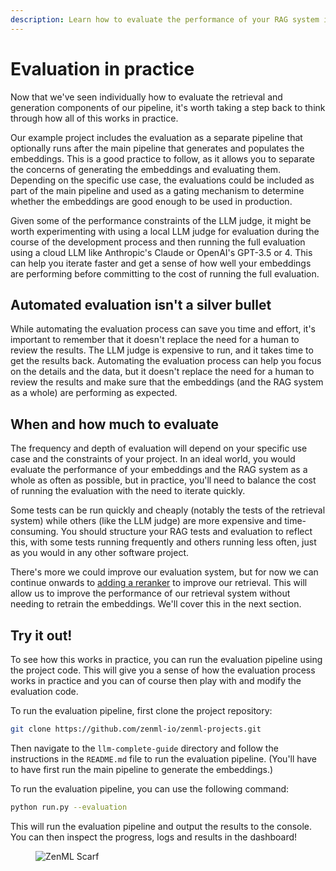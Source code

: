 ```yaml
---
description: Learn how to evaluate the performance of your RAG system in practice.
---
```


# Evaluation in practice

Now that we've seen individually how to evaluate the retrieval and generation components of our pipeline, it's worth taking a step back to think through how all of this works in practice.

Our example project includes the evaluation as a separate pipeline that optionally runs after the main pipeline that generates and populates the embeddings. This is a good practice to follow, as it allows you to separate the concerns of generating the embeddings and evaluating them. Depending on the specific use case, the evaluations could be included as part of the main pipeline and used as a gating mechanism to determine whether the embeddings are good enough to be used in production.

Given some of the performance constraints of the LLM judge, it might be worth experimenting with using a local LLM judge for evaluation during the course of the development process and then running the full evaluation using a cloud LLM like Anthropic's Claude or OpenAI's GPT-3.5 or 4. This can help you iterate faster and get a sense of how well your embeddings are performing before committing to the cost of running the full evaluation.

## Automated evaluation isn't a silver bullet

While automating the evaluation process can save you time and effort, it's important to remember that it doesn't replace the need for a human to review the results. The LLM judge is expensive to run, and it takes time to get the results back. Automating the evaluation process can help you focus on the details and the data, but it doesn't replace the need for a human to review the results and make sure that the embeddings (and the RAG system as a whole) are performing as expected.

## When and how much to evaluate

The frequency and depth of evaluation will depend on your specific use case and the constraints of your project. In an ideal world, you would evaluate the performance of your embeddings and the RAG system as a whole as often as possible, but in practice, you'll need to balance the cost of running the evaluation with the need to iterate quickly.

Some tests can be run quickly and cheaply (notably the tests of the retrieval system) while others (like the LLM judge) are more expensive and time-consuming. You should structure your RAG tests and evaluation to reflect this, with some tests running frequently and others running less often, just as you would in any other software project.

There's more we could improve our evaluation system, but for now we can continue onwards to [adding a reranker](../reranking/README.md) to improve our retrieval. This will allow us to improve the performance of our retrieval system without needing to retrain the embeddings. We'll cover this in the next section.

## Try it out!

To see how this works in practice, you can run the evaluation pipeline using the project code. This will give you a sense of how the evaluation process works in practice and you can of course then play with and modify the evaluation code.

To run the evaluation pipeline, first clone the project repository:

```bash
git clone https://github.com/zenml-io/zenml-projects.git
```

Then navigate to the `llm-complete-guide` directory and follow the instructions in the `README.md` file to run the evaluation pipeline. (You'll have to have first run the main pipeline to generate the embeddings.)

To run the evaluation pipeline, you can use the following command:

```bash
python run.py --evaluation
```

This will run the evaluation pipeline and output the results to the console. You can then inspect the progress, logs and results in the dashboard!

<figure><img src="https://static.scarf.sh/a.png?x-pxid=f0b4f458-0a54-4fcd-aa95-d5ee424815bc" alt="ZenML Scarf"><figcaption></figcaption></figure>
